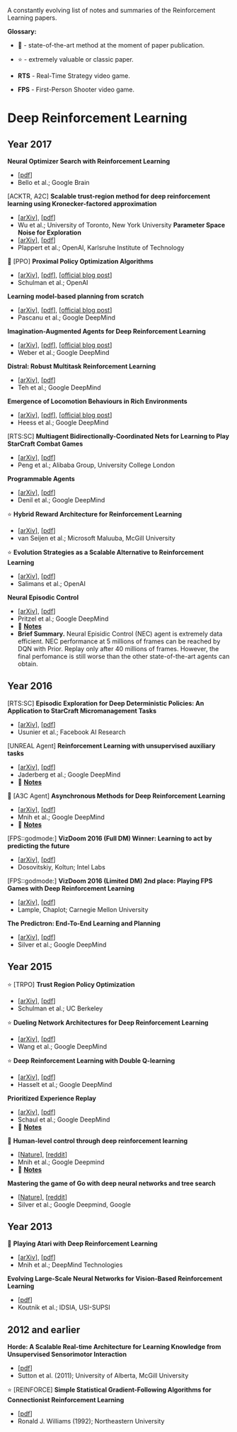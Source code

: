 A constantly evolving list of notes and summaries of the Reinforcement Learning papers.

**Glossary:**

  - :rocket: - state-of-the-art method at the moment of paper publication.

  - :star: - extremely valuable or classic paper.

  - **RTS** - Real-Time Strategy video game.

  - **FPS** - First-Person Shooter video game.


# Deep Reinforcement Learning
## Year 2017
**Neural Optimizer Search with Reinforcement Learning**
  - [[pdf](http://proceedings.mlr.press/v70/bello17a/bello17a.pdf)]
  - Bello et al.; Google Brain

[ACKTR, A2C] **Scalable trust-region method for deep reinforcement learning using Kronecker-factored approximation**
  - [[arXiv](https://arxiv.org/abs/1708.05144)], [[pdf](https://arxiv.org/pdf/1708.05144.pdf)]
  - Wu et al.; University of Toronto, New York University
**Parameter Space Noise for Exploration**
  - [[arXiv](https://arxiv.org/abs/1706.01905)], [[pdf](https://arxiv.org/pdf/1706.01905)]
  - Plappert et al.; OpenAI, Karlsruhe Institute of Technology
  
:rocket: [PPO] **Proximal Policy Optimization Algorithms**
  - [[arXiv](https://arxiv.org/abs/1707.06347)], [[pdf](https://arxiv.org/pdf/1707.06347.pdf)], [[official blog post](https://blog.openai.com/openai-baselines-ppo/)]
  - Schulman et al.; OpenAI

**Learning model-based planning from scratch**
  - [[arXiv](https://arxiv.org/abs/1707.06170)], [[pdf](https://arxiv.org/pdf/1707.06170.pdf)], [[official blog post](https://deepmind.com/blog/agents-imagine-and-plan/)]
  - Pascanu et al.; Google DeepMind
  
**Imagination-Augmented Agents for Deep Reinforcement Learning**
  - [[arXiv](https://arxiv.org/abs/1707.06203)], [[pdf](https://arxiv.org/pdf/1707.06203.pdf)], [[official blog post](https://deepmind.com/blog/agents-imagine-and-plan/)]
  - Weber et al.; Google DeepMind
  
**Distral: Robust Multitask Reinforcement Learning**
  - [[arXiv](https://arxiv.org/abs/1707.04175)], [[pdf](https://arxiv.org/pdf/1707.04175.pdf)]
  - Teh et al.; Google DeepMind

**Emergence of Locomotion Behaviours in Rich Environments**
  - [[arXiv](https://arxiv.org/abs/1707.02286)], [[pdf](https://arxiv.org/pdf/1707.02286.pdf)], [[official blog post](https://deepmind.com/blog/producing-flexible-behaviours-simulated-environments/)]
  - Heess et al.; Google DeepMind

[RTS:SC] **Multiagent Bidirectionally-Coordinated Nets for Learning to Play StarCraft Combat Games**
  - [[arXiv](https://arxiv.org/abs/1609.02993)], [[pdf](https://arxiv.org/pdf/1703.10069.pdf)]
  - Peng et al.; Alibaba Group, University College London

**Programmable Agents**
  - [[arXiv](https://arxiv.org/abs/1706.06383v1)], [[pdf](https://arxiv.org/pdf/1706.06383v1.pdf)]
  - Denil et al.; Google DeepMind

:star: **Hybrid Reward Architecture for Reinforcement Learning**
  - [[arXiv](https://arxiv.org/abs/1706.04208v1)], [[pdf](https://arxiv.org/pdf/1706.04208v1.pdf)]
  - van Seijen et al.; Microsoft Maluuba, McGill University

:star: **Evolution Strategies as a Scalable Alternative to Reinforcement Learning**
  - [[arXiv](https://arxiv.org/abs/1703.03864v1)], [[pdf](https://arxiv.org/pdf/1703.03864v1.pdf)]
  - Salimans et al.; OpenAI

**Neural Episodic Control**
  - [[arXiv](https://arxiv.org/abs/1703.01988v1)], [[pdf](https://arxiv.org/pdf/1703.01988v1.pdf)]
  - Pritzel et al.; Google DeepMind
  - :pencil: [**Notes**](./notes/nec-agent.md)
  - **Brief Summary.** Neural Episidic Control (NEC) agent is extremely data efficient. NEC performance at 5 millions of frames can be reached by DQN with Prior. Replay only after 40 millions of frames. However, the final perfomance is still worse than the other state-of-the-art agents can obtain.

## Year 2016
[RTS:SC] **Episodic Exploration for Deep Deterministic Policies: An Application to StarCraft Micromanagement Tasks**
  - [[arXiv](https://arxiv.org/abs/1609.02993)], [[pdf](https://arxiv.org/pdf/1609.02993.pdf)]
  - Usunier et al.; Facebook AI Research

[UNREAL Agent] **Reinforcement Learning with unsupervised auxiliary tasks**
  - [[arXiv](https://arxiv.org/abs/1611.05397)], [[pdf](https://arxiv.org/pdf/1611.05397.pdf)]
  - Jaderberg et al.; Google DeepMind
  - :pencil: [**Notes**](./notes/unreal-agent.md)
  
:rocket: [A3C Agent] **Asynchronous Methods for Deep Reinforcement Learning**
  - [[arXiv](https://arxiv.org/abs/1602.01783v2)], [[pdf](https://arxiv.org/pdf/1602.01783v2.pdf)]
  - Mnih et al.; Google DeepMind
  - :pencil: [**Notes**](./notes/a3c-agent.md)
  
[FPS::godmode:] **VizDoom 2016 (Full DM) Winner: Learning to act by predicting the future**
  - [[arXiv](https://arxiv.org/abs/1611.01779)], [[pdf](https://arxiv.org/pdf/1611.01779.pdf)]
  - Dosovitskiy, Koltun; Intel Labs
  
[FPS::godmode:] **VizDoom 2016 (Limited DM) 2nd place: Playing FPS Games with Deep Reinforcement Learning**
  - [[arXiv](https://arxiv.org/abs/1609.05521)], [[pdf](https://arxiv.org/pdf/1609.05521.pdf)]
  - Lample, Chaplot; Carnegie Mellon University

**The Predictron: End-To-End Learning and Planning**
  - [[arXiv](https://arxiv.org/abs/1612.08810v2)], [[pdf](https://arxiv.org/pdf/1612.08810v2.pdf)]
  - Silver et al.; Google DeepMind

## Year 2015
:star: [TRPO] **Trust Region Policy Optimization**
  - [[arXiv](https://arxiv.org/abs/1502.05477)], [[pdf](https://arxiv.org/pdf/1502.05477.pdf)]
  - Schulman et al.; UC Berkeley

:star: **Dueling Network Architectures for Deep Reinforcement Learning**
  - [[arXiv](https://arxiv.org/abs/1511.06581)], [[pdf](https://arxiv.org/pdf/1511.06581.pdf)]
  - Wang et al.; Google DeepMind

:star: **Deep Reinforcement Learning with Double Q-learning**
  - [[arXiv](https://arxiv.org/abs/1509.06461)], [[pdf](https://arxiv.org/pdf/1509.06461.pdf)]
  - Hasselt et al.; Google DeepMind

**Prioritized Experience Replay**
  - [[arXiv](https://arxiv.org/abs/1511.05952v4)], [[pdf](https://arxiv.org/pdf/1511.05952v4.pdf)]
  - Schaul et al.; Google DeepMind
  - :pencil: [**Notes**](./notes/prioritized-exp-replay.md)
  
:rocket: **Human-level control through deep reinforcement learning**
  - [[Nature](http://www.nature.com/nature/journal/v518/n7540/full/nature14236.html)], [[reddit](https://www.reddit.com/r/MachineLearning/comments/2x4yy1/google_deepmind_nature_paper_humanlevel_control/)]
  - Mnih et al.; Google Deepmind
  - :pencil: [**Notes**](./notes/dqn-agent.md)
 
**Mastering the game of Go with deep neural networks and tree search**
  - [[Nature](https://www.nature.com/nature/journal/v529/n7587/full/nature16961.html)], [[reddit](https://www.reddit.com/r/MachineLearning/comments/42ytdx/pdf_mastering_the_game_of_go_with_deep_neural/)]
  - Silver et al.; Google Deepmind, Google

## Year 2013
:rocket: **Playing Atari with Deep Reinforcement Learning**
  - [[arXiv](https://arxiv.org/abs/1312.5602)], [[pdf](https://arxiv.org/pdf/1312.5602.pdf)]
  - Mnih et al.; DeepMind Technologies

**Evolving Large-Scale Neural Networks for Vision-Based Reinforcement Learning**
  - [[pdf](http://people.idsia.ch/~juergen/gecco2013torcs.pdf)]
  - Koutnik et al.; IDSIA, USI-SUPSI

## 2012 and earlier
**Horde: A Scalable Real-time Architecture for Learning Knowledge from Unsupervised Sensorimotor Interaction**
  - [[pdf](https://www.cs.swarthmore.edu/~meeden/DevelopmentalRobotics/horde1.pdf)]
  - Sutton et al. (2011);  University of Alberta, McGill University
  
:star: [REINFORCE] **Simple Statistical Gradient-Following Algorithms for Connectionist Reinforcement Learning**
  - [[pdf](http://www-anw.cs.umass.edu/~barto/courses/cs687/williams92simple.pdf)]
  - Ronald J. Williams (1992); Northeastern University
